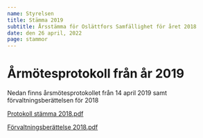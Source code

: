 ```yaml
---
name: Styrelsen
title: Stämma 2019
subtitle: Årsstämma för Oslättfors Samfällighet för året 2018
date: den 26 april, 2022
page: stammor
---
```


# Årmötesprotokoll från år 2019

Nedan finns årsmötesprotokollet från 14 april 2019 samt förvaltningsberättelsen för 2018

<a href="/assets/files/Protokoll stämma 2018.pdf" target="_blank" class="btn btn-outline-dark"><i class="fa fa-file-pdf fa-xl"></i> Protokoll stämma 2018.pdf</a>

<a href="/assets/files/Förvaltningsberättelse Osl 2018.pdf" target="_blank" class="btn btn-outline-dark"><i class="fa fa-file-pdf fa-xl"></i> Förvaltningsberättelse 2018.pdf</a>
